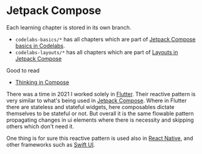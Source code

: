 # Jetpack Compose

Each learning chapter is stored in its own branch.

 - `codelabs-basics/*` has all chapters which are part of [Jetpack Compose basics in Codelabs](https://developer.android.com/codelabs/jetpack-compose-basics).
 - `codelabs-layouts/*` has all chapters which are part of [Layouts in Jetpack Compose](https://developer.android.com/codelabs/jetpack-compose-layouts)

Good to read

- [Thinking in Compose](https://developer.android.com/jetpack/compose/mental-model)

There was a time in 2021 I worked solely in [Flutter](https://flutter.dev/). Their reactive pattern is very similar to what's being used in [Jetpack Compose](https://developer.android.com/jetpack/compose). Where in Flutter there are stateless and stateful widgets, here composables dictate themselves to be stateful or not. But overall it is the same flowable pattern propagating changes in ui elements where there is necessity and skipping others which don't need it.

One thing is for sure this reactive pattern is used also in [React Native](https://reactnative.dev/), and other frameworks such as [Swift UI](https://developer.apple.com/xcode/swiftui/).
